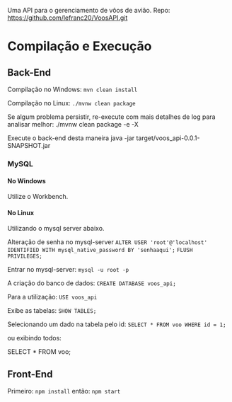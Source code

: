 Uma API para o gerenciamento de vôos de avião.
Repo: https://github.com/lefranc20/VoosAPI.git

# Compilação e Execução

## Back-End

Compilação no Windows:
`mvn clean install`

Compilação no Linux:
`./mvnw clean package`

Se algum problema persistir, re-execute com mais detalhes de log para analisar melhor:
./mvnw clean package -e -X

Execute o back-end desta maneira
java -jar target/voos_api-0.0.1-SNAPSHOT.jar

### MySQL

#### No Windows
Utilize o Workbench.

#### No Linux
Utilizando o mysql server abaixo.

Alteração de senha no mysql-server
`ALTER USER 'root'@'localhost' IDENTIFIED WITH mysql_native_password BY 'senhaaqui';`
`FLUSH PRIVILEGES;`

Entrar no mysql-server:
`mysql -u root -p`

A criação do banco de dados:
`CREATE DATABASE voos_api;`

Para a utilização:
`USE voos_api`

Exibe as tabelas:
`SHOW TABLES;`

Selecionando um dado na tabela pelo id:
`SELECT * FROM voo WHERE id = 1; `

ou exibindo todos:

SELECT * FROM voo;

## Front-End
Primeiro:
`npm install`
então:
`npm start`

